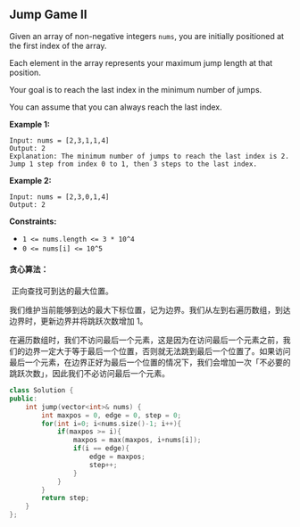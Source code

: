 ## Jump Game II

Given an array of non-negative integers `nums`, you are initially positioned at the first index of the array.

Each element in the array represents your maximum jump length at that position.

Your goal is to reach the last index in the minimum number of jumps.

You can assume that you can always reach the last index.

**Example 1:**

```
Input: nums = [2,3,1,1,4]
Output: 2
Explanation: The minimum number of jumps to reach the last index is 2. Jump 1 step from index 0 to 1, then 3 steps to the last index.
```

**Example 2:**

```
Input: nums = [2,3,0,1,4]
Output: 2
```

**Constraints:**

- `1 <= nums.length <= 3 * 10^4`
- `0 <= nums[i] <= 10^5`

#### 贪心算法：

​		正向查找可到达的最大位置。

​		我们维护当前能够到达的最大下标位置，记为边界。我们从左到右遍历数组，到达边界时，更新边界并将跳跃次数增加 1。

​		在遍历数组时，我们不访问最后一个元素，这是因为在访问最后一个元素之前，我们的边界一定大于等于最后一个位置，否则就无法跳到最后一个位置了。如果访问最后一个元素，在边界正好为最后一个位置的情况下，我们会增加一次「不必要的跳跃次数」，因此我们不必访问最后一个元素。

```c++
class Solution {
public:
    int jump(vector<int>& nums) {
        int maxpos = 0, edge = 0, step = 0;
        for(int i=0; i<nums.size()-1; i++){
            if(maxpos >= i){
                maxpos = max(maxpos, i+nums[i]);
                if(i == edge){
                    edge = maxpos;
                    step++;
                }
            }
        }
        return step;
    }
};
```

